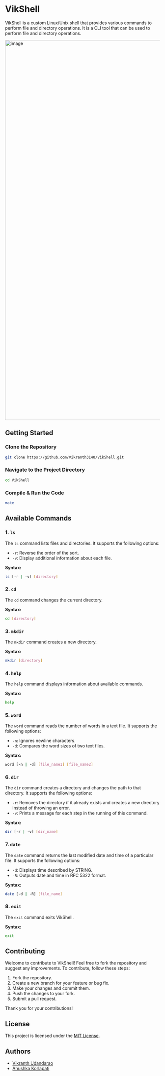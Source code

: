 # VikShell 

VikShell is a custom Linux/Unix shell that provides various commands to perform file and directory operations.
It is a CLI tool that can be used to perform file and directory operations.

<img width="1232" alt="image" src="https://github.com/Vikranth3140/VikShell/assets/122410275/48dfb08c-188a-4735-bfd0-15486cd82e73">

## Getting Started

### Clone the Repository

```bash 
git clone https://github.com/Vikranth3140/VikShell.git
```

### Navigate to the Project Directory

```bash
cd VikShell
```

### Compile & Run the Code

```bash
make
```

## Available Commands

### 1\. `ls`

The `ls` command lists files and directories. It supports the following options:

*   `-r`: Reverse the order of the sort.
*   `-v`: Display additional information about each file.

**Syntax:**

```bash
ls [-r | -v] [directory]
```

### 2\. `cd`

The `cd` command changes the current directory.

**Syntax:**

```bash
cd [directory]
```

### 3\. `mkdir`

The `mkdir` command creates a new directory.

**Syntax:**


```bash
mkdir [directory]
```

### 4\. `help`

The `help` command displays information about available commands.

**Syntax:**

```bash
help
```

### 5\. `word`

The `word` command reads the number of words in a text file. It supports the following options:

*   `-n`: Ignores newline characters.
*   `-d`: Compares the word sizes of two text files.

**Syntax:**

```bash
word [-n | -d] [file_name1] [file_name2]
```

### 6\. `dir`

The `dir` command creates a directory and changes the path to that directory. It supports the following options:

*   `-r`: Removes the directory if it already exists and creates a new directory instead of throwing an error.
*   `-v`: Prints a message for each step in the running of this command.

**Syntax:**

```bash
dir [-r | -v] [dir_name]
```

### 7\. `date`

The `date` command returns the last modified date and time of a particular file. It supports the following options:

*   `-d`: Displays time described by STRING.
*   `-R`: Outputs date and time in RFC 5322 format.

**Syntax:**

```bash
date [-d | -R] [file_name]
```

### 8\. `exit`

The `exit` command exits VikShell.

**Syntax:**

```bash
exit
```

## Contributing

Welcome to contribute to VikShell! Feel free to fork the repository and suggest any improvements. To contribute, follow these steps:

1.  Fork the repository.
2.  Create a new branch for your feature or bug fix.
3.  Make your changes and commit them.
4.  Push the changes to your fork.
5.  Submit a pull request.

Thank you for your contributions!

## License

This project is licensed under the [MIT License](LICENSE).

## Authors

*   [Vikranth Udandarao](https://github.com/Vikranth3140)
*   [Anushka Korlapati](https://github.com/anushka-korlapati)